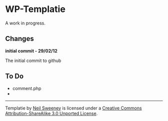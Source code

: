 WP-Templatie
============

A work in progress.



Changes
-------

**initial commit - 29/02/12**

The initial commit to github



To Do
-----
- comment.php
- 



---

Templatie by [Neil Sweeney](http://wolfiezero.com/) is licensed under a [Creative Commons Attribution-ShareAlike 3.0 Unported License](http://creativecommons.org/licenses/by-sa/3.0/).